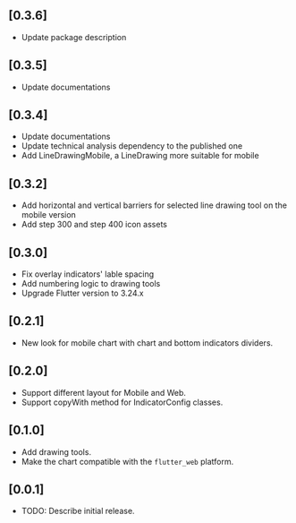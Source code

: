 ## [0.3.6]

* Update package description 

## [0.3.5]

* Update documentations

## [0.3.4]

* Update documentations
* Update technical analysis dependency to the published one 
* Add LineDrawingMobile, a LineDrawing more suitable for mobile

## [0.3.2]

* Add horizontal and vertical barriers for selected line drawing tool on the mobile version
* Add step 300 and step 400 icon assets

## [0.3.0]

* Fix overlay indicators' lable spacing
* Add numbering logic to drawing tools
* Upgrade Flutter version to 3.24.x

## [0.2.1]

* New look for mobile chart with chart and bottom indicators dividers.

## [0.2.0]

* Support different layout for Mobile and Web.
* Support copyWith method for IndicatorConfig classes.

## [0.1.0]

* Add drawing tools.
* Make the chart compatible with the `flutter_web` platform.

## [0.0.1]

* TODO: Describe initial release.

